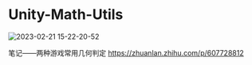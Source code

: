 # Unity-Math-Utils
![2023-02-21 15-22-20-52](https://user-images.githubusercontent.com/26399130/220275665-b7391242-e44f-499f-b1f8-698e9799adce.png)

笔记——两种游戏常用几何判定
https://zhuanlan.zhihu.com/p/607728812
